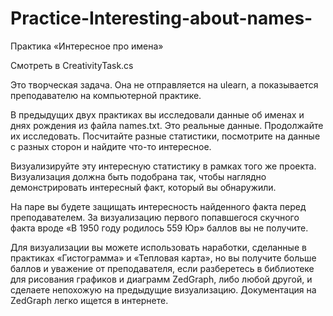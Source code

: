 # Practice-Interesting-about-names-
Практика «Интересное про имена»


Смотреть в CreativityTask.cs



Это творческая задача. Она не отправляется на ulearn, а показывается преподавателю на компьютерной практике.

В предыдущих двух практиках вы исследовали данные об именах и днях рождения из файла names.txt. Это реальные данные. Продолжайте их исследовать. Посчитайте разные статистики, посмотрите на данные с разных сторон и найдите что-то интересное.

Визуализируйте эту интересную статистику в рамках того же проекта. Визуализация должна быть подобрана так, чтобы наглядно демонстрировать интересный факт, который вы обнаружили.

На паре вы будете защищать интересность найденного факта перед преподавателем. За визуализацию первого попавшегося скучного факта вроде «В 1950 году родилось 559 Юр» баллов вы не получите.

Для визуализации вы можете использовать наработки, сделанные в практиках «Гистограмма» и «Тепловая карта», но вы получите больше баллов и уважение от преподавателя, если разберетесь в библиотеке для рисования графиков и диаграмм ZedGraph, либо любой другой, и сделаете непохожую на предыдущие визуализацию. Документация на ZedGraph легко ищется в интернете.
